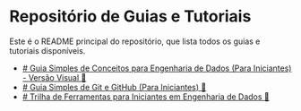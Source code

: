 # Repositório de Guias e Tutoriais

Este é o README principal do repositório, que lista todos os guias e tutoriais disponíveis.

- [# Guia Simples de Conceitos para Engenharia de Dados (Para Iniciantes) - Versão Visual 🚀](01-Conceitos-Basicos-Dados.md)
- [# Guia Simples de Git e GitHub (Para Iniciantes) 🚀](02-Git-GitHub.md)
- [# Trilha de Ferramentas para Iniciantes em Engenharia de Dados 🚀](03-Trilha-de-ferramentas.md)
